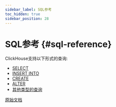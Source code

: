 ```yaml
---
sidebar_label: SQL参考
toc_hidden: true
sidebar_position: 28
---
```


# SQL参考 {#sql-reference}

ClickHouse支持以下形式的查询:

-   [SELECT](statements/select/index.md)
-   [INSERT INTO](statements/insert-into.md)
-   [CREATE](statements/create.md)
-   [ALTER](statements/alter.md#query_language_queries_alter)
-   [其他类型的查询](statements/misc.md)

[原始文档](https://clickhouse.com/docs/zh/sql-reference/) <!--hide-->
